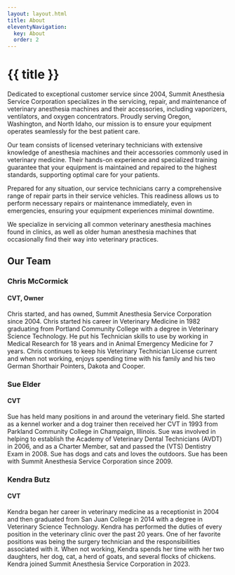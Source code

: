```yaml
---
layout: layout.html
title: About
eleventyNavigation:
  key: About
  order: 2
---
```


<div class="container">
  <h1 class="page-title">{{ title }}</h1>
  <div class="prose">
    <p class="intro">Dedicated to exceptional customer service since 2004, Summit Anesthesia Service Corporation specializes in the servicing, repair, and maintenance of veterinary anesthesia machines and their accessories, including vaporizers, ventilators, and oxygen concentrators. Proudly serving Oregon, Washington, and North Idaho, our mission is to ensure your equipment operates seamlessly for the best patient care.</p>
    <p>Our team consists of licensed veterinary technicians with extensive knowledge of anesthesia machines and their accessories commonly used in veterinary medicine. Their hands-on experience and specialized training guarantee that your equipment is maintained and repaired to the highest standards, supporting optimal care for your patients.</p>
    <p>Prepared for any situation, our service technicians carry a comprehensive range of repair parts in their service vehicles. This readiness allows us to perform necessary repairs or maintenance immediately, even in emergencies, ensuring your equipment experiences minimal downtime.</p>
    <p>We specialize in servicing all common veterinary anesthesia machines found in clinics, as well as older human anesthesia machines that occasionally find their way into veterinary practices.</p>
  </div>
</div>
<div class="about-bio">
  <div class="container">
    <h2>Our Team</h2>
    <h3 class="about-bio__title">Chris McCormick</h3>
    <h4 class="about-bio__position">CVT, Owner</h4>
    <div class="prose">
      <p>Chris started, and has owned, Summit Anesthesia Service Corporation since 2004. Chris started his career in Veterinary Medicine in 1982 graduating from Portland Community College with a degree in Veterinary Science Technology. He put his Technician skills to use by working in Medical Research for 18 years and in Animal Emergency Medicine for 7 years. Chris continues to keep his Veterinary Technician License current and when not working, enjoys spending time with his family and his two German Shorthair Pointers, Dakota and Cooper.</p>
    </div>
    <h3 class="about-bio__title">Sue Elder</h3>
    <h4 class="about-bio__position">CVT</h4>
    <div class="prose">
      <p>Sue has held many positions in and around the veterinary field. She started as a kennel worker and a dog trainer then received her CVT in 1993 from Parkland Community College in Champaign, Illinois.  Sue was involved in helping to establish the Academy of Veterinary Dental Technicians (AVDT) in 2006, and as a Charter Member, sat and passed the (VTS) Dentistry Exam in 2008. Sue has dogs and cats and loves the outdoors. Sue has been with Summit Anesthesia Service Corporation since 2009.</p>
    </div>
    <h3 class="about-bio__title">Kendra Butz</h3>
    <h4 class="about-bio__position">CVT</h4>
    <div class="prose">
      <p>Kendra began her career in veterinary medicine as a receptionist in 2004 and then graduated from San Juan College in 2014 with a degree in Veterinary Science Technology. Kendra has performed the duties of every position in the veterinary clinic over the past 20 years. One of her favorite positions was being the surgery technician and the responsibilities associated with it. When not working, Kendra spends her time with her two daughters, her dog, cat, a herd of goats, and several flocks of chickens. Kendra joined Summit Anesthesia Service Corporation in 2023.</p>
    </div>
  </div>
</div>
